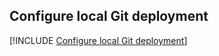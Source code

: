 ## Configure local Git deployment

[!INCLUDE [Configure local Git deployment](app-service-web-configure-local-git-no-h.md)]